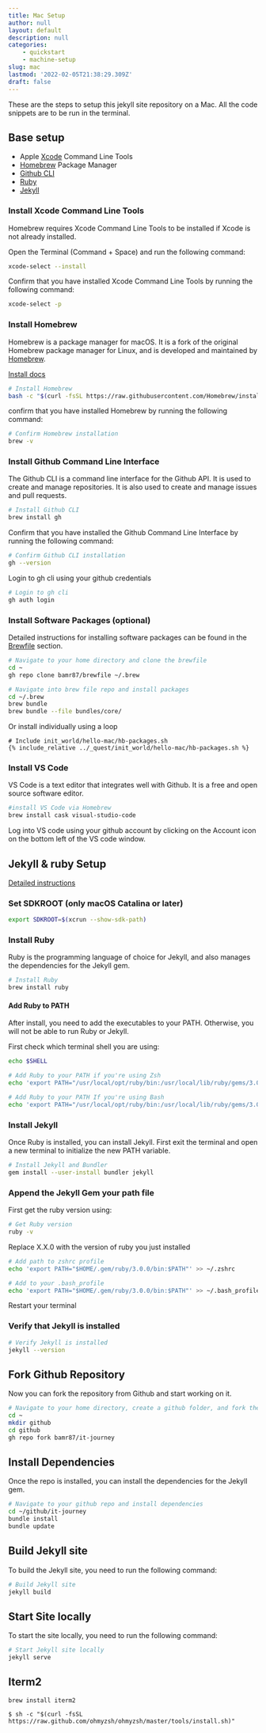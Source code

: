 ```yaml
---
title: Mac Setup
author: null
layout: default
description: null
categories:
    - quickstart
    - machine-setup
slug: mac
lastmod: '2022-02-05T21:38:29.309Z'
draft: false
---
```


These are the steps to setup this jekyll site repository on a Mac. All the code snippets are to be run in the terminal.

## Base setup

- Apple [Xcode](https://developer.apple.com/xcode/) Command Line Tools
- [Homebrew](https://brew.sh/) Package Manager
- [Github CLI](https://cli.github.com/)
- [Ruby](https://www.ruby-lang.org/)
- [Jekyll](https://jekyllrb.com/)

### Install Xcode Command Line Tools

Homebrew requires Xcode Command Line Tools to be installed if Xcode is not already installed.

Open the Terminal (Command + Space) and run the following command:

```zsh
xcode-select --install
```

Confirm that you have installed Xcode Command Line Tools by running the following command:

```zsh
xcode-select -p
```

### Install Homebrew

Homebrew is a package manager for macOS. It is a fork of the original Homebrew package manager for Linux, and is developed and maintained by [Homebrew](https://brew.sh/).

[Install docs](https://docs.brew.sh/Installation)

```zsh
# Install Homebrew
bash -c "$(curl -fsSL https://raw.githubusercontent.com/Homebrew/install/master/install.sh)"
```

confirm that you have installed Homebrew by running the following command:

```bash
# Confirm Homebrew installation
brew -v
```

### Install Github Command Line Interface

The Github CLI is a command line interface for the Github API. It is used to create and manage repositories. It is also used to create and manage issues and pull requests.

```bash
# Install Github CLI
brew install gh
```

Confirm that you have installed the Github Command Line Interface by running the following command:

```bash
# Confirm Github CLI installation
gh --version
```

Login to gh cli using your github credentials

```bash
# Login to gh cli
gh auth login
```

### Install Software Packages (optional)

Detailed instructions for installing software packages can be found in the [Brewfile](/quickstart/homebrew/) section.

```bash
# Navigate to your home directory and clone the brewfile
cd ~
gh repo clone bamr87/brewfile ~/.brew
```


```bash
# Navigate into brew file repo and install packages
cd ~/.brew
brew bundle
brew bundle --file bundles/core/
```

Or install individually using a loop

```shell
# Include init_world/hello-mac/hb-packages.sh
{% include_relative ../_quest/init_world/hello-mac/hb-packages.sh %}
```

### Install VS Code

VS Code is a text editor that integrates well with Github. It is a free and open source software editor.

```bash
#install VS Code via Homebrew
brew install cask visual-studio-code
```

Log into VS code using your github account by clicking on the Account icon on the bottom left of the VS code window.

## Jekyll & ruby Setup

[Detailed instructions](https://jekyllrb.com/docs/installation/macos/)

### Set SDKROOT (only macOS Catalina or later)

```bash
export SDKROOT=$(xcrun --show-sdk-path)
```

### Install Ruby

Ruby is the programming language of choice for Jekyll, and also manages the dependencies for the Jekyll gem.

```bash
# Install Ruby
brew install ruby
```

#### Add Ruby to PATH

After install, you need to add the executables to your PATH. Otherwise, you will not be able to run Ruby or Jekyll.

First check which terminal shell you are using:

```bash
echo $SHELL
```

```bash
# Add Ruby to your PATH if you're using Zsh
echo 'export PATH="/usr/local/opt/ruby/bin:/usr/local/lib/ruby/gems/3.0.0/bin:$PATH"' >> ~/.zshrc
```


```bash
# Add Ruby to your PATH If you're using Bash
echo 'export PATH="/usr/local/opt/ruby/bin:/usr/local/lib/ruby/gems/3.0.0/bin:$PATH"' >> ~/.bash_profile
```

### Install Jekyll

Once Ruby is installed, you can install Jekyll. 
First exit the terminal and open a new terminal to initialize the new PATH variable.

```bash
# Install Jekyll and Bundler
gem install --user-install bundler jekyll
```

### Append the Jekyll Gem your path file

First get the ruby version using:

```bash
# Get Ruby version
ruby -v
```


Replace X.X.0 with the version of ruby you just installed

```bash
# Add path to zshrc profile
echo 'export PATH="$HOME/.gem/ruby/3.0.0/bin:$PATH"' >> ~/.zshrc
```


```bash
# Add to your .bash_profile
echo 'export PATH="$HOME/.gem/ruby/3.0.0/bin:$PATH"' >> ~/.bash_profile
```

Restart your terminal

### Verify that Jekyll is installed

```bash
# Verify Jekyll is installed
jekyll --version
```

## Fork Github Repository

Now you can fork the repository from Github and start working on it.

```bash
# Navigate to your home directory, create a github folder, and fork the github repo
cd ~
mkdir github
cd github
gh repo fork bamr87/it-journey
```

## Install Dependencies

Once the repo is installed, you can install the dependencies for the Jekyll gem.

```bash
# Navigate to your github repo and install dependencies
cd ~/github/it-journey
bundle install
bundle update
```

## Build Jekyll site

To build the Jekyll site, you need to run the following command:

```bash
# Build Jekyll site
jekyll build
```

## Start Site locally

To start the site locally, you need to run the following command:

```bash
# Start Jekyll site locally
jekyll serve
```

## Iterm2

```shell
brew install iterm2

$ sh -c "$(curl -fsSL https://raw.github.com/ohmyzsh/ohmyzsh/master/tools/install.sh)"

```
